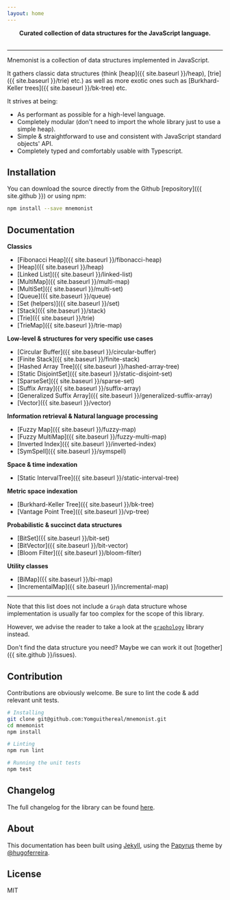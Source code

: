 ```yaml
---
layout: home
---
```


<p align="center">
  <strong>
    Curated collection of data structures for the JavaScript language.
  </strong>
  <br>
  <br>
</p>

---

Mnemonist is a collection of data structures implemented in JavaScript.

It gathers classic data structures (think [heap]({{ site.baseurl }}/heap), [trie]({{ site.baseurl }}/trie) etc.) as well as more exotic ones such as [Burkhard-Keller trees]({{ site.baseurl }}/bk-tree) etc.

It strives at being:

* As performant as possible for a high-level language.
* Completely modular (don't need to import the whole library just to use a simple heap).
* Simple & straightforward to use and consistent with JavaScript standard objects' API.
* Completely typed and comfortably usable with Typescript.

## Installation

You can download the source directly from the Github [repository]({{ site.github }}) or using npm:

```bash
npm install --save mnemonist
```

## Documentation

**Classics**

* [Fibonacci Heap]({{ site.baseurl }}/fibonacci-heap)
* [Heap]({{ site.baseurl }}/heap)
* [Linked List]({{ site.baseurl }}/linked-list)
* [MultiMap]({{ site.baseurl }}/multi-map)
* [MultiSet]({{ site.baseurl }}/multi-set)
* [Queue]({{ site.baseurl }}/queue)
* [Set (helpers)]({{ site.baseurl }}/set)
* [Stack]({{ site.baseurl }}/stack)
* [Trie]({{ site.baseurl }}/trie)
* [TrieMap]({{ site.baseurl }}/trie-map)

**Low-level & structures for very specific use cases**

* [Circular Buffer]({{ site.baseurl }}/circular-buffer)
* [Finite Stack]({{ site.baseurl }}/finite-stack)
* [Hashed Array Tree]({{ site.baseurl }}/hashed-array-tree)
* [Static DisjointSet]({{ site.baseurl }}/static-disjoint-set)
* [SparseSet]({{ site.baseurl }}/sparse-set)
* [Suffix Array]({{ site.baseurl }}/suffix-array)
* [Generalized Suffix Array]({{ site.baseurl }}/generalized-suffix-array)
* [Vector]({{ site.baseurl }}/vector)

**Information retrieval & Natural language processing**

* [Fuzzy Map]({{ site.baseurl }}/fuzzy-map)
* [Fuzzy MultiMap]({{ site.baseurl }}/fuzzy-multi-map)
* [Inverted Index]({{ site.baseurl }}/inverted-index)
* [SymSpell]({{ site.baseurl }}/symspell)

**Space & time indexation**

* [Static IntervalTree]({{ site.baseurl }}/static-interval-tree)

**Metric space indexation**

* [Burkhard-Keller Tree]({{ site.baseurl }}/bk-tree)
* [Vantage Point Tree]({{ site.baseurl }}/vp-tree)

**Probabilistic & succinct data structures**

* [BitSet]({{ site.baseurl }}/bit-set)
* [BitVector]({{ site.baseurl }}/bit-vector)
* [Bloom Filter]({{ site.baseurl }}/bloom-filter)

**Utility classes**

* [BiMap]({{ site.baseurl }}/bi-map)
* [IncrementalMap]({{ site.baseurl }}/incremental-map)

---

Note that this list does not include a `Graph` data structure whose implementation is usually far too complex for the scope of this library.

However, we advise the reader to take a look at the [`graphology`](https://graphology.github.io/) library instead.

Don't find the data structure you need? Maybe we can work it out [together]({{ site.github }}/issues).

## Contribution

Contributions are obviously welcome. Be sure to lint the code & add relevant unit tests.

```bash
# Installing
git clone git@github.com:Yomguithereal/mnemonist.git
cd mnemonist
npm install

# Linting
npm run lint

# Running the unit tests
npm test
```

## Changelog

The full changelog for the library can be found [here](https://github.com/Yomguithereal/mnemonist/blob/master/CHANGELOG.md#changelog).

## About

This documentation has been built using [Jekyll](https://jekyllrb.com/), using the [Papyrus](https://github.com/hugoferreira/papyrus-theme) theme by [@hugoferreira](https://github.com/hugoferreira).

## License

MIT
